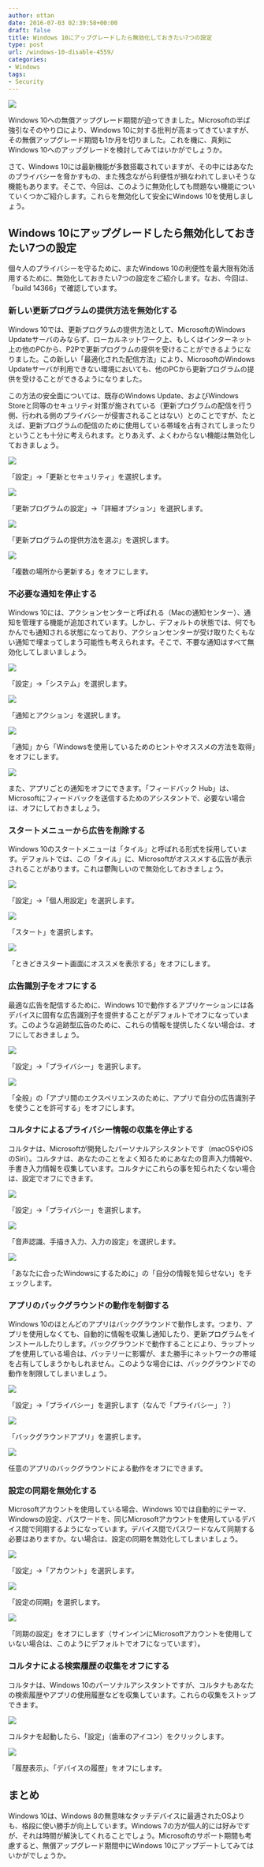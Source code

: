```yaml
---
author: ottan
date: 2016-07-03 02:39:58+00:00
draft: false
title: Windows 10にアップグレードしたら無効化しておきたい7つの設定
type: post
url: /windows-10-disable-4559/
categories:
- Windows
tags:
- Security
---
```


![](/uploads/2016/07/160703-5778720e9b83d.jpg)






Windows 10への無償アップグレード期間が迫ってきました。Microsoftの半ば強引なそのやり口により、Windows 10に対する批判が高まってきていますが、その無償アップグレード期間も1か月を切りました。これを機に、真剣にWindows 10へのアップグレードを検討してみてはいかがでしょうか。





さて、Windows 10には最新機能が多数搭載されていますが、その中にはあなたのプライバシーを脅かすもの、また残念ながら利便性が損なわれてしまいそうな機能もあります。そこで、今回は、このように無効化しても問題ない機能についていくつかご紹介します。これらを無効化して安全にWindows 10を使用しましょう。





## Windows 10にアップグレードしたら無効化しておきたい7つの設定





個々人のプライバシーを守るために、またWindows 10の利便性を最大限有効活用するために、無効化しておきたい7つの設定をご紹介します。なお、今回は、「build 14366」で確認しています。





### 新しい更新プログラムの提供方法を無効化する





Windows 10では、更新プログラムの提供方法として、MicrosoftのWindows Updateサーバのみならず、ローカルネットワーク上、もしくはインターネット上の他のPCから、P2Pで更新プログラムの提供を受けることができるようになりました。この新しい「最適化された配信方法」により、MicrosoftのWindows Updateサーバが利用できない環境においても、他のPCから更新プログラムの提供を受けることができるようになりました。





この方法の安全面については、既存のWindows Update、およびWindows Storeと同等のセキュリティ対策が施されている（更新プログラムの配信を行う側、行われる側のプライバシーが侵害されることはない）とのことですが、たとえば、更新プログラムの配信のために使用している帯域を占有されてしまったりということも十分に考えられます。とりあえず、よくわからない機能は無効化しておきましょう。





![](/uploads/2016/07/160703-57787215c875c.png)






「設定」→「更新とセキュリティ」を選択します。





![](/uploads/2016/07/160703-57787227e7856.png)






「更新プログラムの設定」→「詳細オプション」を選択します。





![](/uploads/2016/07/160703-5778723919468.png)






「更新プログラムの提供方法を選ぶ」を選択します。





![](/uploads/2016/07/160703-5778724d100f5.png)






「複数の場所から更新する」をオフにします。





### 不必要な通知を停止する





Windows 10には、アクションセンターと呼ばれる（Macの通知センター）、通知を管理する機能が追加されています。しかし、デフォルトの状態では、何でもかんでも通知される状態になっており、アクションセンターが受け取りたくもない通知で埋まってしまう可能性も考えられます。そこで、不要な通知はすべて無効化してしまいましょう。





![](/uploads/2016/07/160703-5778725ddf24e.png)






「設定」→「システム」を選択します。





![](/uploads/2016/07/160703-5778727282ad7.png)






「通知とアクション」を選択します。





![](/uploads/2016/07/160703-57787284a4ab5.png)






「通知」から「Windowsを使用しているためのヒントやオススメの方法を取得」をオフにします。





![](/uploads/2016/07/160703-577872956f030.png)






また、アプリごとの通知をオフにできます。「フィードバック Hub」は、Microsoftにフィードバックを送信するためのアシスタントで、必要ない場合は、オフにしておきましょう。





### スタートメニューから広告を削除する





Windows 10のスタートメニューは「タイル」と呼ばれる形式を採用しています。デフォルトでは、この「タイル」に、Microsoftがオススメする広告が表示されることがあります。これは鬱陶しいので無効化しておきましょう。





![](/uploads/2016/07/160703-577872a895284.png)






「設定」→「個人用設定」を選択します。





![](/uploads/2016/07/160703-577872bd4b3f0.png)






「スタート」を選択します。





![](/uploads/2016/07/160703-577872d044edb.png)






「ときどきスタート画面にオススメを表示する」をオフにします。





### 広告識別子をオフにする





最適な広告を配信するために、Windows 10で動作するアプリケーションには各デバイスに固有な広告識別子を提供することがデフォルトでオフになっています。このような追跡型広告のために、これらの情報を提供したくない場合は、オフにしておきましょう。





![](/uploads/2016/07/160703-577872e4428c2.png)






「設定」→「プライバシー」を選択します。





![](/uploads/2016/07/160703-577872f6b1540.png)






「全般」の「アプリ間のエクスペリエンスのために、アプリで自分の広告識別子を使うことを許可する」をオフにします。





### コルタナによるプライバシー情報の収集を停止する





コルタナは、Microsoftが開発したパーソナルアシスタントです（macOSやiOSのSiri）。コルタナは、あなたのことをよく知るためにあなたの音声入力情報や、手書き入力情報を収集しています。コルタナにこれらの事を知られたくない場合は、設定でオフにできます。





![](/uploads/2016/07/160703-577873087235a.png)






「設定」→「プライバシー」を選択します。





![](/uploads/2016/07/160703-5778731fda05f.png)






「音声認識、手描き入力、入力の設定」を選択します。





![](/uploads/2016/07/160703-57787332ee19f.png)






「あなたに合ったWindowsにするために」の「自分の情報を知らせない」をチェックします。





### アプリのバックグラウンドの動作を制御する





Windows 10のほとんどのアプリはバックグラウンドで動作します。つまり、アプリを使用しなくても、自動的に情報を収集し通知したり、更新プログラムをインストールしたりします。バックグラウンドで動作することにより、ラップトップを使用している場合は、バッテリーに影響が、また勝手にネットワークの帯域を占有してしまうかもしれません。このような場合には、バックグラウンドでの動作を制限してしまいましょう。





![](/uploads/2016/07/160703-577873457f51f.png)






「設定」→「プライバシー」を選択します（なんで「プライバシー」？）





![](/uploads/2016/07/160703-57787361118b1.png)






「バックグラウンドアプリ」を選択します。





![](/uploads/2016/07/160703-5778737277676.png)






任意のアプリのバックグラウンドによる動作をオフにできます。





### 設定の同期を無効化する





Microsoftアカウントを使用している場合、Windows 10では自動的にテーマ、Windowsの設定、パスワードを、同じMicrosoftアカウントを使用しているデバイス間で同期するようになっています。デバイス間でパスワードなんて同期する必要はありますか。ない場合は、設定の同期を無効化してしまいましょう。





![](/uploads/2016/07/160703-577873851ddc4.png)






「設定」→「アカウント」を選択します。





![](/uploads/2016/07/160703-57787397b6047.png)






「設定の同期」を選択します。





![](/uploads/2016/07/160703-577873a88731c.png)






「同期の設定」をオフにします（サインインにMicrosoftアカウントを使用していない場合は、このようにデフォルトでオフになっています）。





### コルタナによる検索履歴の収集をオフにする





コルタナは、Windows 10のパーソナルアシスタントですが、コルタナもあなたの検索履歴やアプリの使用履歴などを収集しています。これらの収集をストップできます。





![](/uploads/2016/07/160703-577873bbd4672.png)






コルタナを起動したら、「設定」（歯車のアイコン）をクリックします。





![](/uploads/2016/07/160703-577873c6af156.png)






「履歴表示」、「デバイスの履歴」をオフにします。





## まとめ





Windows 10は、Windows 8の無意味なタッチデバイスに最適されたOSよりも、格段に使い勝手が向上しています。Windows 7の方が個人的には好みですが、それは時間が解決してくれることでしょう。Microsoftのサポート期間も考慮すると、無償アップグレード期間中にWindows 10にアップデートしてみてはいかがでしょうか。
